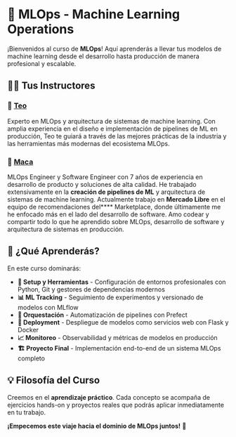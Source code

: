# 🚀 MLOps - Machine Learning Operations

¡Bienvenidos al curso de **MLOps**! Aquí aprenderás a llevar tus modelos de machine learning desde el desarrollo hasta producción de manera profesional y escalable.

## 👨‍🏫 Tus Instructores

### 🌟 **[Teo](https://www.linkedin.com/in/mateo-cano-solis/)**

Experto en MLOps y arquitectura de sistemas de machine learning. Con amplia experiencia en el diseño e implementación de pipelines de ML en producción, Teo te guiará a través de las mejores prácticas de la industria y las herramientas más modernas del ecosistema MLOps.

### 🌟 **[Maca](https://www.linkedin.com/in/mar%C3%ADa-camila-durango-999224202/)**

MLOps Engineer y Software Engineer con 7 años de experiencia en desarrollo de producto y soluciones de alta calidad. He trabajado extensivamente en la **creación de pipelines de ML** y arquitectura de sistemas de machine learning. Actualmente trabajo en **Mercado Libre** en el equipo de recomendaciones del**** Marketplace, donde últimamente me he enfocado más en el lado del desarrollo de software. Amo codear y compartir todo lo que he aprendido sobre MLOps, desarrollo de software y arquitectura de sistemas en producción.

## 🎯 ¿Qué Aprenderás?

En este curso dominarás:

- **🔧 Setup y Herramientas** - Configuración de entornos profesionales con Python, Git y gestores de dependencias modernos
- **📊 ML Tracking** - Seguimiento de experimentos y versionado de modelos con MLflow
- **🔄 Orquestación** - Automatización de pipelines con Prefect
- **🚀 Deployment** - Despliegue de modelos como servicios web con Flask y Docker
- **📈 Monitoreo** - Observabilidad y métricas de modelos en producción
- **🏗️ Proyecto Final** - Implementación end-to-end de un sistema MLOps completo

## 💡 Filosofía del Curso

Creemos en el **aprendizaje práctico**. Cada concepto se acompaña de ejercicios hands-on y proyectos reales que podrás aplicar inmediatamente en tu trabajo.

**¡Empecemos este viaje hacia el dominio de MLOps juntos!** 🎉
